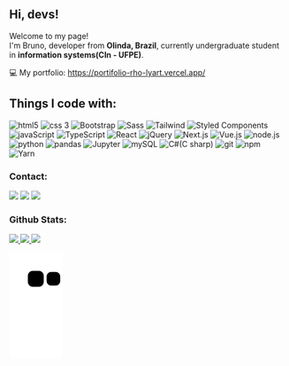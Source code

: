 ## Hi, devs!

<p>Welcome to my page! </br> I'm Bruno,  developer from <b>Olinda, Brazil</b>, currently undergraduate student in <b>information systems(CIn - UFPE)</b>. </p>

 💻 My portfolio: https://portifolio-rho-lyart.vercel.app/

## Things I code with:


<img alt="html5" src="https://img.shields.io/badge/-HTML5-E34F26?style=flat-square&logo=html5&logoColor=white" /> <img alt="css 3" src="https://img.shields.io/badge/-CSS3-F05032?style=flat-square&logo=css3&logoColor=white" />
<img alt="Bootstrap" src="https://img.shields.io/badge/-Bootstrap-be7abb?style=flat-square&logo=bootstrap&logoColor=white" />
<img alt="Sass" src="https://img.shields.io/badge/-Sass-be7abb?style=flat-square&logo=sass&logoColor=white" />
<img alt="Tailwind" src="https://img.shields.io/badge/-Tailwind_CSS-be7abb?style=flat-square&logo=tailwindcss&logoColor=white" />
<img alt="Styled Components" src="https://img.shields.io/badge/-Styled_Components-be7abb?style=flat-square&logo=styled-components&logoColor=white" />
<img alt="javaScript" src="https://img.shields.io/badge/-JavaScript-007ACC?style=flat-square&logo=javascript&logoColor=white" />
<img alt="TypeScript" src="https://img.shields.io/badge/-TypeScript-007ACC?style=flat-square&logo=typescript&logoColor=white" />
<img alt="React" src="https://img.shields.io/badge/-React-007ACC?style=flat-square&logo=react&logoColor=white" />
<img alt="jQuery" src="https://img.shields.io/badge/-jQuery-008B8B?style=flat-square&logo=jQuery&logoColor=white" />
<img alt="Next.js" src="https://img.shields.io/badge/-Next.js-008B8B?style=flat-square&logo=next.js&logoColor=white" />
<img alt="Vue.js" src="https://img.shields.io/badge/-Vue.js-008B8B?style=flat-square&logo=vue.js&logoColor=white" />
<img alt="node.js" src="https://img.shields.io/badge/-Node.js-008B8B?style=flat-square&logo=node.js&logoColor=white" />
<img alt="python" src="https://img.shields.io/badge/-Python-13aa52?style=flat-square&logo=python&logoColor=white" />
<img alt="pandas" src="https://img.shields.io/badge/-Pandas-13aa52?style=flat-square&logo=pandas&logoColor=white" /> 
<img alt="Jupyter" src="https://img.shields.io/badge/-Jupyter Notebook-13aa52?style=flat-square&logo=jupyter&logoColor=white" />                                    <img alt="mySQL" src="https://img.shields.io/badge/-MySQL-13aa52?style=flat-square&logo=mysql&logoColor=white" />     <img alt="C#(C sharp)" src="https://img.shields.io/badge/-C Sharp-13aa52?style=flat-square&logo=csharp&logoColor=white" /> 
<img alt="git" src="https://img.shields.io/badge/-Git-FF0000?style=flat-square&logo=git&logoColor=white" />
<img alt="npm" src="https://img.shields.io/badge/-npm-FF0000?style=flat-square&logo=npm&logoColor=white" />
<img alt="Yarn" src="https://img.shields.io/badge/-Yarn-FF0000?style=flat-square&logo=yarn&logoColor=white" />
          
  
 ### Contact:
 <div>
  <a href = "mailto:brunom764@gmail.com"><img src="https://img.shields.io/badge/Gmail-F05032?style=for-the-badge&logo=gmail&logoColor=white" target="_blank"></a>      
  <a href="https://www.linkedin.com/in/bruno-miguel-a08022239/" target="_blank"><img src="https://img.shields.io/badge/-LinkedIn-007ACC?style=for-the-badge&logo=linkedin&logoColor=white" target="_blank"></a>  
  <a href="https://www.instagram.com/brunom_42/" target="_blank"><img src="https://img.shields.io/badge/-instagram-008B8B?style=for-the-badge&logo=instagram&logoColor=white" target="_blank"></a>
</div>

### Github Stats:
<div>
<a href="https://github.com/brunom764">
<img height="200em" src="https://github-profile-summary-cards.vercel.app/api/cards/profile-details?username=brunom764&theme=tokyonight"/> 
<img height="180em" src="https://github-readme-stats.vercel.app/api?username=brunom764&show_icons=true&theme=tokyonight&hide_border=true"/>
 <img height="180em" src="https://github-readme-streak-stats.herokuapp.com/?user=brunom764&theme=tokyonight&hide_border=true"/>

</div>


![Snake animation](https://github.com/brunom764/brunom764/blob/output/github-contribution-grid-snake.svg)
            
             

